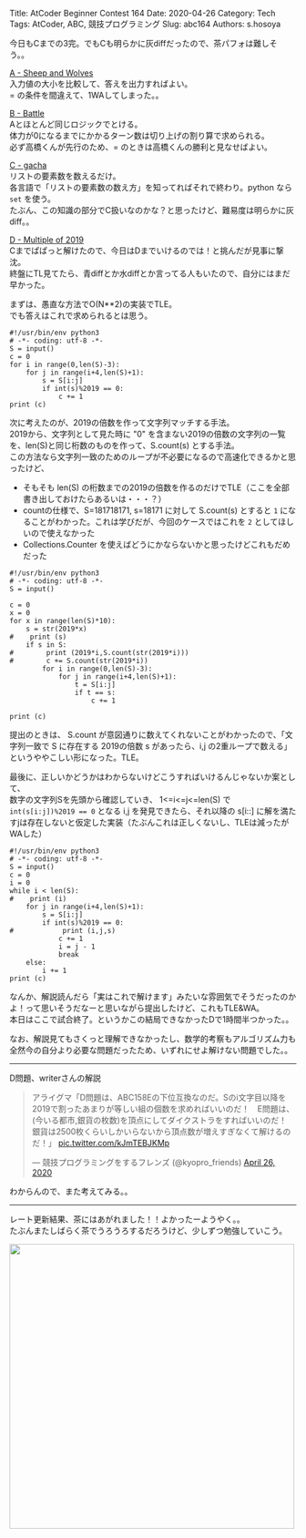 Title: AtCoder Beginner Contest 164
Date: 2020-04-26
Category: Tech
Tags: AtCoder, ABC, 競技プログラミング
Slug: abc164
Authors: s.hosoya

今日もCまでの3完。でもCも明らかに灰diffだったので、茶パフォは難しそう。。  

[A - Sheep and Wolves](https://atcoder.jp/contests/abc164/tasks/abc164_a)  
入力値の大小を比較して、答えを出力すればよい。  
= の条件を間違えて、1WAしてしまった。。  

[B - Battle](https://atcoder.jp/contests/abc164/tasks/abc164_b)  
Aとほとんど同じロジックでとける。  
体力が0になるまでにかかるターン数は切り上げの割り算で求められる。  
必ず高橋くんが先行のため、= のときは高橋くんの勝利と見なせばよい。  

[C - gacha](https://atcoder.jp/contests/abc164/tasks/abc164_c)  
リストの要素数を数えるだけ。  
各言語で「リストの要素数の数え方」を知ってればそれで終わり。python なら `set` を使う。  
たぶん、この知識の部分でC扱いなのかな？と思ったけど、難易度は明らかに灰diff。。  

[D - Multiple of 2019](https://atcoder.jp/contests/abc164/tasks/abc164_d)  
Cまでぱぱっと解けたので、今日はDまでいけるのでは！と挑んだが見事に撃沈。  
終盤にTL見てたら、青diffとか水diffとか言ってる人もいたので、自分にはまだ早かった。  

まずは、愚直な方法でO(N**2)の実装でTLE。  
でも答えはこれで求められるとは思う。  

```
#!/usr/bin/env python3
# -*- coding: utf-8 -*-
S = input()
c = 0
for i in range(0,len(S)-3):
    for j in range(i+4,len(S)+1):
        s = S[i:j]
        if int(s)%2019 == 0:
            c += 1
print (c)
```

次に考えたのが、2019の倍数を作って文字列マッチする手法。  
2019から、文字列として見た時に "0" を含まない2019の倍数の文字列の一覧を、len(S)と同じ桁数のものを作って、S.count(s) とする手法。  
この方法なら文字列一致のためのループが不必要になるので高速化できるかと思ったけど、

* そもそも len(S) の桁数までの2019の倍数を作るのだけでTLE（ここを全部書き出しておけたらあるいは・・・？）  
* countの仕様で、S=181718171, s=18171 に対して S.count(s) とすると `1` になることがわかった。これは学びだが、今回のケースではこれを `2` としてほしいので使えなかった  
* Collections.Counter を使えばどうにかならないかと思ったけどこれもだめだった  
 
```
#!/usr/bin/env python3
# -*- coding: utf-8 -*-
S = input()
 
c = 0
x = 0
for x in range(len(S)*10):
    s = str(2019*x)
#    print (s)
    if s in S:
#        print (2019*i,S.count(str(2019*i)))
#        c += S.count(str(2019*i))
        for i in range(0,len(S)-3):
            for j in range(i+4,len(S)+1):
                t = S[i:j]
                if t == s:
                    c += 1
 
print (c)
```
提出のときは、 S.count が意図通りに数えてくれないことがわかったので、「文字列一致で S に存在する 2019の倍数 s があったら、i,j の2重ループで数える」というややこしい形になった。TLE。


最後に、正しいかどうかはわからないけどこうすればいけるんじゃないか案として、  
数字の文字列Sを先頭から確認していき、 1<=i<=j<=len(S) で `int(s[i:j])%2019 == 0` となる i,j を発見できたら、それ以降の s[i::] に解を満たすjは存在しないと仮定した実装（たぶんこれは正しくないし、TLEは減ったがWAした）

```
#!/usr/bin/env python3
# -*- coding: utf-8 -*-
S = input()
c = 0
i = 0
while i < len(S):
#    print (i)
    for j in range(i+4,len(S)+1):
        s = S[i:j]
        if int(s)%2019 == 0:
#            print (i,j,s)
            c += 1
            i = j - 1
            break
    else:
        i += 1
print (c)
```

なんか、解説読んだら「実はこれで解けます」みたいな雰囲気でそうだったのかよ！って思いそうだなーと思いながら提出したけど、これもTLE&WA。  
本日はここで試合終了。というかこの結局できなかったDで1時間半つかった。。  

なお、解説見てもさくっと理解できなかったし、数学的考察もアルゴリズム力も全然今の自分より必要な問題だったため、いずれにせよ解けない問題でした。。  

---

D問題、writerさんの解説

<blockquote class="twitter-tweet"><p lang="ja" dir="ltr">アライグマ「D問題は、ABC158Eの下位互換なのだ。Sのi文字目以降を2019で割ったあまりが等しい組の個数を求めればいいのだ！　E問題は、(今いる都市,銀貨の枚数)を頂点にしてダイクストラをすればいいのだ！　銀貨は2500枚くらいしかいらないから頂点数が増えすぎなくて解けるのだ！」 <a href="https://t.co/kJmTEBJKMp">pic.twitter.com/kJmTEBJKMp</a></p>&mdash; 競技プログラミングをするフレンズ (@kyopro_friends) <a href="https://twitter.com/kyopro_friends/status/1254407777725734913?ref_src=twsrc%5Etfw">April 26, 2020</a></blockquote> <script async src="https://platform.twitter.com/widgets.js" charset="utf-8"></script>

わからんので、また考えてみる。。  

---

レート更新結果、茶にはあがれました！！よかったーようやく。。  
たぶんまたしばらく茶でうろうろするだろうけど、少しずつ勉強していこう。

<a target=_blank href="https://blog.watarinohibi.tokyo/images/20200426_ac_rate.png"><img src="https://blog.watarinohibi.tokyo/images/20200426_ac_rate.png" width="500"></a> 


